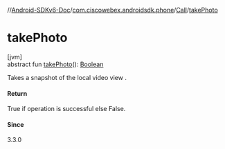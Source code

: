 //[Android-SDKv6-Doc](../../../index.md)/[com.ciscowebex.androidsdk.phone](../index.md)/[Call](index.md)/[takePhoto](take-photo.md)

# takePhoto

[jvm]\
abstract fun [takePhoto](take-photo.md)(): [Boolean](https://kotlinlang.org/api/latest/jvm/stdlib/kotlin/-boolean/index.html)

Takes a snapshot of the local video view .

#### Return

True if operation is successful else False.

#### Since

3.3.0
